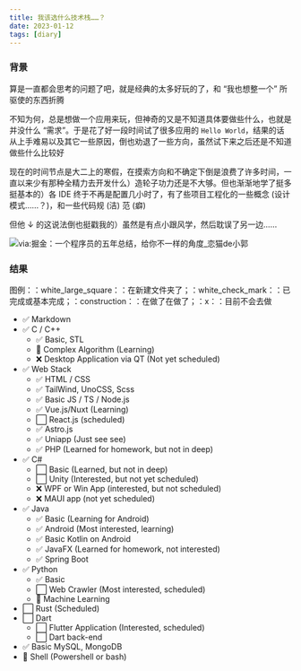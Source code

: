```yaml
---
title: 我该选什么技术栈……？
date: 2023-01-12
tags: [diary]
---
```


### 背景

算是一直都会思考的问题了吧，就是经典的太多好玩的了，和 “我也想整一个” 所驱使的东西折腾

不知为何，总是想做一个应用来玩，但神奇的又是不知道具体要做些什么，也就是并没什么 “需求”。于是花了好一段时间试了很多应用的 `Hello World`，结果的话从上手难易以及其它一些原因，倒也劝退了一些方向，虽然试下来之后还是不知道做些什么比较好

现在的时间节点是大二上的寒假，在摸索方向和不确定下倒是浪费了许多时间，一直以来少有那种全精力去开发什么）造轮子功力还是不大够。但也渐渐地学了挺多挺基本的）各 IDE 终于不再是配置几小时了，有了些项目工程化的一些概念 (设计模式……？)，和一些代码规 (洁) 范 (癖)

但他 ↓ 的这说法倒也挺戳我的）虽然是有点小跟风学，然后耽误了另一边……

![[via:掘金：一个程序员的五年总结，给你不一样的角度_恋猫de小郭](https://juejin.cn/post/6844903901435527175)](/blog/stack.webp)

### 结果

图例：：white_large_square：：在新建文件夹了；：white_check_mark：：已完成或基本完成；：construction：：在做了在做了；：x：：目前不会去做

- :white_check_mark: Markdown
- :white_check_mark: C / C++
  - :white_check_mark: Basic, STL
  - :construction: Complex Algorithm (Learning)
  - :x: Desktop Application via QT (Not yet scheduled)
- :white_check_mark: Web Stack
  - :white_check_mark: HTML / CSS
  - :white_check_mark: TailWind, UnoCSS, Scss
  - :white_check_mark: Basic JS / TS / Node.js
  - :white_check_mark: Vue.js/Nuxt (Learning)
  - :white_large_square: React.js (scheduled)
  - :white_check_mark: Astro.js
  - :white_check_mark: Uniapp (Just see see)
  - :white_check_mark: PHP (Learned for homework, but not in deep)
- :white_check_mark: C#
  - :white_large_square: Basic (Learned, but not in deep)
  - :white_large_square: Unity (Interested, but not yet scheduled)
  - :x: WPF or Win App (interested, but not scheduled)
  - :x: MAUI app (not yet scheduled)
- :white_check_mark: Java
  - :white_check_mark: Basic (Learning for Android)
  - :white_check_mark: Android (Most interested, learning)
  - :white_check_mark: Basic Kotlin on Android
  - :white_check_mark: JavaFX (Learned for homework, not interested)
  - :white_check_mark: Spring Boot
- :white_check_mark: Python
  - :white_check_mark: Basic
  - :white_large_square: Web Crawler (Most interested, scheduled)
  - :construction: Machine Learning
- :white_large_square: Rust (Scheduled)
- :white_large_square: Dart
  - :white_large_square: Flutter Application (Interested, scheduled)
  - :white_large_square: Dart back-end
- :white_check_mark: Basic MySQL, MongoDB
- :construction: Shell (Powershell or bash)

